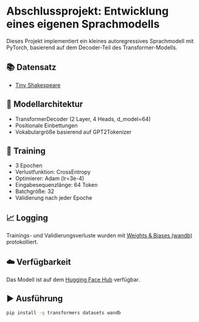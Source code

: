 # Abschlussprojekt: Entwicklung eines eigenen Sprachmodells

Dieses Projekt implementiert ein kleines autoregressives Sprachmodell mit PyTorch, basierend auf dem Decoder-Teil des Transformer-Modells.

## 📚 Datensatz
- [Tiny Shakespeare](https://raw.githubusercontent.com/karpathy/char-rnn/master/data/tinyshakespeare/input.txt)

## 🧠 Modellarchitektur
- TransformerDecoder (2 Layer, 4 Heads, d_model=64)
- Positionale Einbettungen
- Vokabulargröße basierend auf GPT2Tokenizer

## 🔧 Training
- 3 Epochen
- Verlustfunktion: CrossEntropy
- Optimierer: Adam (lr=3e-4)
- Eingabesequenzlänge: 64 Token
- Batchgröße: 32
- Validierung nach jeder Epoche

## 📈 Logging
Trainings- und Validierungsverluste wurden mit [Weights & Biases (wandb)](https://wandb.ai/) protokolliert.

## ☁️ Verfügbarkeit
Das Modell ist auf dem [Hugging Face Hub](https://huggingface.co/kullaniciadi/sprachmodell-final) verfügbar.

## ▶️ Ausführung
```bash
pip install -q transformers datasets wandb
